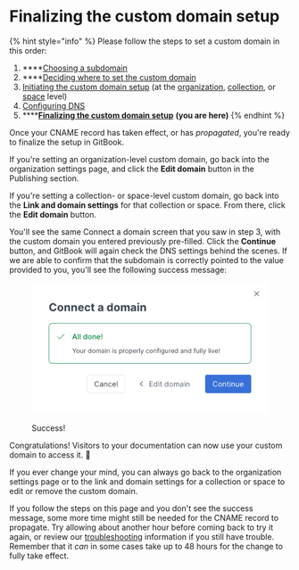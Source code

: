 # Finalizing the custom domain setup

{% hint style="info" %}
Please follow the steps to set a custom domain in this order:

1. ****[Choosing a subdomain](choose.md)
2. ****[Deciding where to set the custom domain](location.md)
3. [Initiating the custom domain setup](initiate/) (at the [organization](initiate/organization-level-custom-domain.md), [collection](initiate/collection-level-custom-domain.md), or [space](initiate/space-level-custom-domain.md) level)
4. [Configuring DNS](configure-dns.md)
5. ****[**Finalizing the custom domain setup**](finalize.md) **(you are here)**
{% endhint %}

Once your CNAME record has taken effect, or has _propagated_, you're ready to finalize the setup in GitBook.

If you're setting an organization-level custom domain, go back into the organization settings page, and click the **Edit domain** button in the Publishing section.

If you're setting a collection- or space-level custom domain, go back into the **Link and domain settings** for that collection or space. From there, click the **Edit domain** button.

You'll see the same Connect a domain screen that you saw in step 3, with the custom domain you entered previously pre-filled. Click the **Continue** button, and GitBook will again check the DNS settings behind the scenes. If we are able to confirm that the subdomain is correctly pointed to the value provided to you, you'll see the following success message:

<figure><img src="../../.gitbook/assets/connect-a-domain-success.png" alt=""><figcaption><p>Success!</p></figcaption></figure>

Congratulations! Visitors to your documentation can now use your custom domain to access it. 🎉

If you ever change your mind, you can always go back to the organization settings page or to the link and domain settings for a collection or space to edit or remove the custom domain.

If you follow the steps on this page and you don't see the success message, some more time might still be needed for the CNAME record to propagate. Try allowing about another hour before coming back to try it again, or review our [troubleshooting](troubleshooting.md) information if you still have trouble. Remember that it _can_ in some cases take up to 48 hours for the change to fully take effect.
